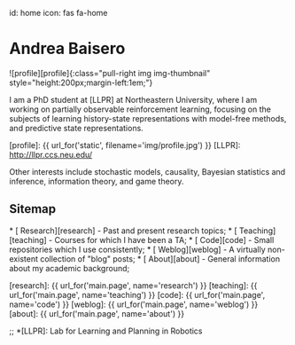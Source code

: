 id: home
icon: fas fa-home

# Andrea Baisero

![profile][profile]{:class="pull-right img img-thumbnail" style="height:200px;margin-left:1em;"}

I am a PhD student at [LLPR] at Northeastern University, where I am
working on partially observable reinforcement learning, focusing on the
subjects of learning history-state representations with model-free methods, and
predictive state representations.

[profile]: {{ url_for('static', filename='img/profile.jpg') }}
[LLPR]: http://llpr.ccs.neu.edu/

Other interests include stochastic models, causality, Bayesian statistics and
inference, information theory, and game theory.

## Sitemap

<div class="before_lu"></div>
* [<span class="fa-li"><span class="fas fa-flask fa-fw"></span></span> Research][research] - Past and present research topics;
* [<span class="fa-li"><span class="fas fa-graduation-cap fa-fw"></span></span> Teaching][teaching] - Courses for which I have been a TA;
* [<span class="fa-li"><span class="fa-layers fa-fw"><span class="fas fa-laptop"></span></span><span class="fas fa-code" data-fa-transform="shrink-9 up-2"></span></span></span> Code][code] - Small repositories which I use consistently;
* [<span class="fa-li"><span class="fas fa-book fa-fw"></span></span> Weblog][weblog] - A virtually non-existent collection of "blog" posts;
* [<span class="fa-li"><span class="fas fa-info-circle fa-fw"></span></span> About][about] - General information about my academic background;

[research]: {{ url_for('main.page', name='research') }}
[teaching]: {{ url_for('main.page', name='teaching') }}
[code]: {{ url_for('main.page', name='code') }}
[weblog]: {{ url_for('main.page', name='weblog') }}
[about]: {{ url_for('main.page', name='about') }}

;; *[LLPR]: Lab for Learning and Planning in Robotics
